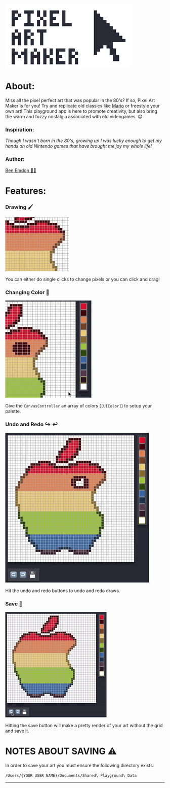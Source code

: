 ![title](PixelArtMaker.playground/Resources/Pixel-art-maker.jpg)

# About:
Miss all the pixel perfect art that was popular in the 80's? If so, Pixel Art Maker is for you! Try and replicate old classics like [Mario](https://en.wikipedia.org/wiki/Mario) or freestyle your own art! This playground app is here to promote creativity, but also bring the warm and fuzzy nostalgia associated with old videogames. 😊

### Inspiration:
_Though I wasn't born in the 80's, growing up I was lucky enough to get my hands on old Nintendo games that have brought me joy my whole life!_

### Author:
[Ben Emdon 👨‍💻](https://github.com/BenEmdon)

# Features:
### Drawing 🖌
![Drawing](PixelArtMaker.playground/Pages/Info.xcplaygroundpage/Resources/Drawing.gif)

You can either do single clicks to change pixels or you can click and drag!

### Changing Color 🎨
![ChangingColor](PixelArtMaker.playground/Pages/Info.xcplaygroundpage/Resources/ChangingColor.gif)

Give the `CanvasController` an array of colors (`[UIColor]`) to setup your palette.

### Undo and Redo ↪️ ↩️
![UndoRedo](PixelArtMaker.playground/Pages/Info.xcplaygroundpage/Resources/UndoRedo.gif)

Hit the undo and redo buttons to undo and redo draws.

### Save 💾
![Save](PixelArtMaker.playground/Pages/Info.xcplaygroundpage/Resources/Save.gif)

Hitting the save button will make a pretty render of your art without the grid and save it.

# NOTES ABOUT SAVING ⚠️
In order to save your art you must ensure the following directory exists:

`/Users/{YOUR USER NAME}/Documents/Shared\ Playground\ Data`

---
